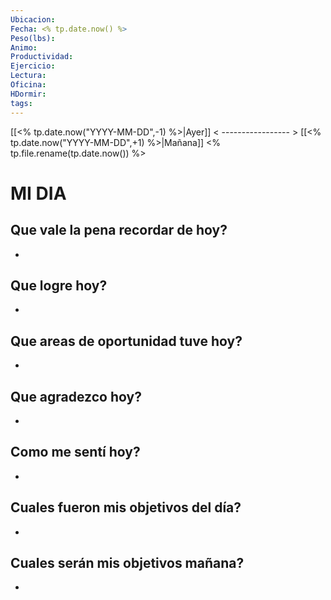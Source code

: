```yaml
---
Ubicacion: 
Fecha: <% tp.date.now() %>
Peso(lbs): 
Animo: 
Productividad: 
Ejercicio: 
Lectura: 
Oficina: 
HDormir: 
tags:
---
```

[[<% tp.date.now("YYYY-MM-DD",-1) %>|Ayer]] < ----------------- > [[<% tp.date.now("YYYY-MM-DD",+1) %>|Mañana]]
<% tp.file.rename(tp.date.now()) %>
# MI DIA
## Que vale la pena recordar de hoy?
- 

## Que logre hoy?
- 

## Que areas de oportunidad tuve hoy?
- 

## Que agradezco hoy?
- 

## Como me sentí hoy?
- 

## Cuales fueron mis objetivos del día?
- 

## Cuales serán mis objetivos mañana?
- 


